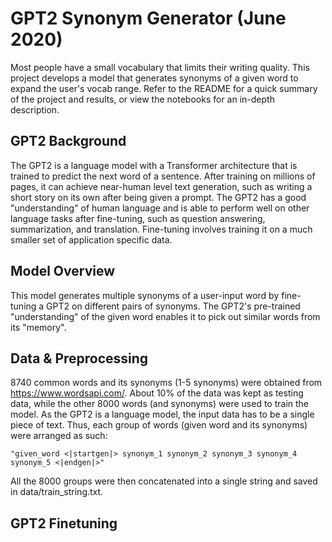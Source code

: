 # GPT2 Synonym Generator (June 2020)

Most people have a small vocabulary that limits their writing quality. This project develops a model that generates synonyms of a given word to expand the user's vocab range. Refer to the README for a quick summary of the project and results, or view the notebooks for an in-depth description.

## GPT2 Background

The GPT2 is a language model with a Transformer architecture that is trained to predict the next word of a sentence. After training on millions of pages, it can achieve near-human level text generation, such as writing a short story on its own after being given a prompt. The GPT2 has a good "understanding" of human language and is able to perform well on other language tasks after fine-tuning, such as question answering, summarization, and translation. Fine-tuning involves training it on a much smaller set of application specific data.

## Model Overview

This model generates multiple synonyms of a user-input word by fine-tuning a GPT2 on different pairs of synonyms. The GPT2's pre-trained "understanding" of the given word enables it to pick out similar words from its "memory".

## Data & Preprocessing

8740 common words and its synonyms (1-5 synonyms) were obtained from https://www.wordsapi.com/. About 10% of the data was kept as testing data, while the other 8000 words (and synonyms) were used to train the model. As the GPT2 is a language model, the input data has to be a single piece of text. Thus, each group of words (given word and its synonyms) were arranged as such:

```
"given_word <|startgen|> synonym_1 synonym_2 synonym_3 synonym_4 synonym_5 <|endgen|>"
```

All the 8000 groups were then concatenated into a single string and saved in data/train_string.txt.

## GPT2 Finetuning